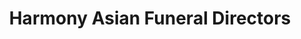---
title: "Harmony Asian Funeral Directors"
url: /derby/harmony-asian-funeral-directors/
shop: funeral directors
---